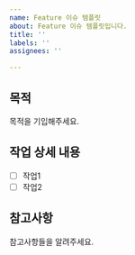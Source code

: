 ```yaml
---
name: Feature 이슈 템플릿
about: Feature 이슈 템플릿입니다.
title: ''
labels: ''
assignees: ''

---
```


## 목적
목적을 기입해주세요.

## 작업 상세 내용
- [ ] 작업1
- [ ] 작업2

## 참고사항
참고사항들을 알려주세요.
